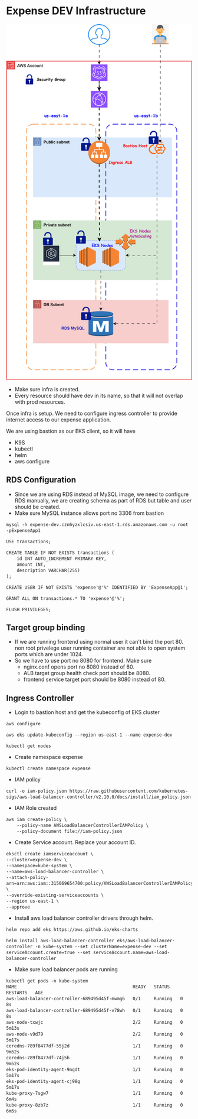 # Expense DEV Infrastructure

![alt text](roboshop.svg)

* Make sure infra is created. 
* Every resource should have dev in its name, so that it will not overlap with prod resources.

Once infra is setup. We need to configure ingress controller to provide internet access to our expense application.

We are using bastion as our EKS client, so it will have
* K9S
* kubectl
* helm
* aws configure

## RDS Configuration
* Since we are using RDS instead of MySQL image, we need to configure RDS manually, we are creating schema as part of RDS but table and user should be created.
* Make sure MySQL instance allows port no 3306 from bastion

```
mysql -h expense-dev.czn6yzxlcsiv.us-east-1.rds.amazonaws.com -u root -pExpenseApp1
```
```
USE transactions;
```
```
CREATE TABLE IF NOT EXISTS transactions (
    id INT AUTO_INCREMENT PRIMARY KEY,
    amount INT,
    description VARCHAR(255)
);
```
```
CREATE USER IF NOT EXISTS 'expense'@'%' IDENTIFIED BY 'ExpenseApp@1';
```
```
GRANT ALL ON transactions.* TO 'expense'@'%';
```
```
FLUSH PRIVILEGES;
```

## Target group binding
* If we are running frontend using normal user it can't bind the port 80. non root privelege user running container are not able to open system ports which are under 1024.
* So we have to use port no 8080 for frontend. Make sure
    * nginx.conf opens port no 8080 instead of 80.
    * ALB target group health check port should be 8080.
    * frontend service target port should be 8080 instead of 80.

## Ingress Controller

* Login to bastion host and get the kubeconfig of EKS cluster
```
aws configure
```

```
aws eks update-kubeconfig --region us-east-1 --name expense-dev
```

```
kubectl get nodes
```

* Create namespace expense
```
kubectl create namespace expense
```

* IAM policy

```
curl -o iam-policy.json https://raw.githubusercontent.com/kubernetes-sigs/aws-load-balancer-controller/v2.10.0/docs/install/iam_policy.json
```

* IAM Role created
```
aws iam create-policy \
    --policy-name AWSLoadBalancerControllerIAMPolicy \
    --policy-document file://iam-policy.json
```
* Create Service account. Replace your account ID.
```
eksctl create iamserviceaccount \
--cluster=expense-dev \
--namespace=kube-system \
--name=aws-load-balancer-controller \
--attach-policy-arn=arn:aws:iam::315069654700:policy/AWSLoadBalancerControllerIAMPolicy \
--override-existing-serviceaccounts \
--region us-east-1 \
--approve
```

* Install aws load balancer controller drivers through helm.

```
helm repo add eks https://aws.github.io/eks-charts
```

```
helm install aws-load-balancer-controller eks/aws-load-balancer-controller -n kube-system --set clusterName=expense-dev --set serviceAccount.create=true --set serviceAccount.name=aws-load-balancer-controller
```

* Make sure load balancer pods are running

```
kubectl get pods -n kube-system
NAME                                            READY   STATUS    RESTARTS   AGE
aws-load-balancer-controller-689495d45f-mwmg6   0/1     Running   0          8s
aws-load-balancer-controller-689495d45f-v78wh   0/1     Running   0          8s
aws-node-txwjc                                  2/2     Running   0          5m13s
aws-node-v9d79                                  2/2     Running   0          5m17s
coredns-789f8477df-55j2d                        1/1     Running   0          9m52s
coredns-789f8477df-74j5h                        1/1     Running   0          9m52s
eks-pod-identity-agent-9ngdt                    1/1     Running   0          5m17s
eks-pod-identity-agent-cj98g                    1/1     Running   0          5m17s
kube-proxy-7sgw7                                1/1     Running   0          6m4s
kube-proxy-8zb7z                                1/1     Running   0          6m5s
```

